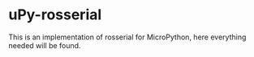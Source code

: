 # uPy-rosserial
This is an implementation of rosserial for MicroPython, here everything needed will be found.
